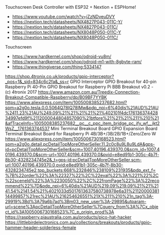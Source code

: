 Touchscreen Desk Controller with ESP32 + Nextion + ESPHome!
- https://www.youtube.com/watch?v=jZzNDveuDVY
- https://nextion.tech/datasheets/NX4827P043-011C-Y/
- https://nextion.tech/datasheets/NX4827P043-011C/
- https://nextion.tech/datasheets/NX8048P050-011C-Y
- https://nextion.tech/datasheets/NX8048P050-011C/

Touchscreen
- https://www.hardkernel.com/shop/odroid-vu8m/
- https://www.hardkernel.com/shop/odroid-m1-with-8gbyte-ram/
- https://www.thingiverse.com/thing:5334147


https://shop.4tronix.co.uk/products/gpio-interceptor?_pos=1&_sid=834c6c2fa&_ss=r
GPIO Interceptor GPIO Breakout for 40-pin Raspberry Pi
40-Pin GPIO Breakout for Raspberry Pi
BBB Breakout v0.2 - (c) 4tronix 2017
https://www.amazon.com.au/Treedix-Connection-Breakout-Compatible-Raspberry/dp/B09BF7YYBK
https://www.aliexpress.com/item/1005008385237682.html?spm=a2g0o.tesla.0.0.5064Q78IQ78IMw&pdp_npi=6%40dis%21AUD%21AU%2411.23%21AU%249.09%21%21%21%21%21%402101f4dc17613637442834997efd9f%2112000044804857090%21btfpre%21%21%21%211%210%21&afTraceInfo=1005008385237682__pc__c_ppc_item_bridge_pc_jfy_wf__jkt2WsZ__1761363744537
Mini Terminal Breakout Board GPIO Expansion Board Terminal Breakout Board for Raspberry Pi 4B/3B+/3B/2B/1B+/Zero/Zero W
https://www.aliexpress.com/item/1005006730168523.html?spm=a2g0o.detail.pcDetailTopMoreOtherSeller.11.2c0c8u9L8u9LdA&gps-id=pcDetailTopMoreOtherSeller&scm=1007.40196.439370.0&scm_id=1007.40196.439370.0&scm-url=1007.40196.439370.0&pvid=e8ed91b1-305c-4b7f-8b30-4328234745e2&_t=gps-id:pcDetailTopMoreOtherSeller,scm-url:1007.40196.439370.0,pvid:e8ed91b1-305c-4b7f-8b30-4328234745e2,tpp_buckets:668%232846%238109%231935&pdp_ext_f=%7B%22order%22%3A%22327%22%2C%22eval%22%3A%221%22%2C%22sceneId%22%3A%2230050%22%2C%22fromPage%22%3A%22recommend%22%7D&pdp_npi=6%40dis%21AUD%219.09%219.09%21%21%2141.54%2141.54%21%4021033d5017613637580738978e6a31%2112000038114499857%21rec%21AU%216254626551%21X%211%210%21n_tag%3A-29919%3Bd%3A79a6b7ad%3Bm03_new_user%3A-29895&utparam-url=scene%3ApcDetailTopMoreOtherSeller%7Cquery_from%3A%7Cx_object_id%3A1005006730168523%7C_p_origin_prod%3A
https://raspberry.piaustralia.com.au/products/pico-hat-hacker
https://littlebirdelectronics.com.au/collections/breakouts/products/gpio-hammer-header-solderless-female

